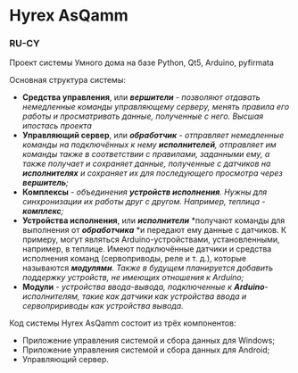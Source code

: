 # Hyrex AsQamm

### RU-CY
Проект системы Умного дома на базе
Python,
Qt5,
Arduino, 
pyfirmata

Основная структура системы:
- **Средства управления**, или ***вершители*** - *позволяют отдавать немедленные команды управляющему серверу, менять правила его работы и просматривать данные, полученные с него. Высшая ипостась проекта*
- **Управляющий сервер**, или ***обработчик*** - *отправляет немедленные команды на подключённых к нему ***исполнителей***, отправляет им команды также в соответствии с правилами, заданными ему, а также получает и сохраняет данные, полученные с датчиков на ***исполнителях*** и сохраняет их для последующего просмотра через ***вершитель***;*
- **Комплексы** - *объединения ***устройств исполнения***. Нужны для синхронизации их работы друг с другом. Например, теплица - ***комплекс***;*
- **Устройства исполнения**, или ***исполнители*** *получают команды для выполнения от ***обработчика*** *и передают ему данные с датчиков. К примеру, могут являться Arduino-устройствами, установленными, например, в теплице. Имеют подключённые датчики и средства исполнения команд (сервоприводы, реле и т. д.), которые называются ***модулями***. *Также в будущем планируется добавить поддержку устройств, не имеющих отношения к Arduino;*
- **Модули** - *устройства ввода-вывода, подключенные к ***Arduino***-исполнителям, такие как датчики как устройства ввода  и сервопририводы как устройства вывода.* 


Код системы Hyrex AsQamm состоит из трёх компонентов:
- Приложение управления системой и сбора данных для Windows;
- Приложение управления системой и сбора данных для Android;
- Управляющий сервер. 

